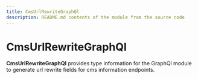 ```yaml
---
title: CmsUrlRewriteGraphQl
description: README.md contents of the module from the source code
---
```


# CmsUrlRewriteGraphQl

**CmsUrlRewriteGraphQl** provides type information for the GraphQl module
to generate url rewrite fields for cms information endpoints.
